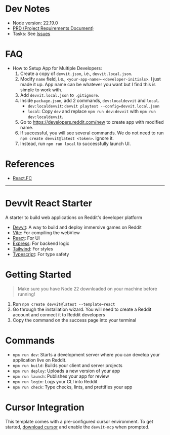 # Dev Notes

- Node version: 22.19.0
- [PRD (Project Requirements Document)](PRD.md)
- Tasks: See [Issues](https://github.com/denqiu/flowtris/issues)

# FAQ

- How to Setup App for Multiple Developers:
    1. Create a copy of `devvit.json`, i.e., `devvit.local.json`.
    1. Modify `name` field, i.e., `<your-app-name>-<developer-initials>`. I just made it up. App name can be whatever you want but I find this is simple to work with.
    1. Add `devvit.local.json` to `.gitignore`.
    1. Inside `package.json`, add 2 commands, `dev:localdevvit` and `local`.
        - `dev:localdevvit`: `devvit playtest --config=devvit.local.json`
        - `local`: Copy `dev` and replace `npm run dev:devvit` with `npm run dev:localdevvit`.
    1. Go to https://developers.reddit.com/new to create app with modified name.
    1. If successful, you will see several commands. We do not need to run `npm create devvit@latest <token>`. Ignore it.
    1. Instead, run `npm run local` to successfully launch UI.

# References

- [React.FC](https://dev.to/elhamnajeebullah/react-typescript-what-is-reactfc-and-why-should-i-use-it-4029)

---

# Devvit React Starter

A starter to build web applications on Reddit's developer platform

- [Devvit](https://developers.reddit.com/): A way to build and deploy immersive games on Reddit
- [Vite](https://vite.dev/): For compiling the webView
- [React](https://react.dev/): For UI
- [Express](https://expressjs.com/): For backend logic
- [Tailwind](https://tailwindcss.com/): For styles
- [Typescript](https://www.typescriptlang.org/): For type safety

# Getting Started

> Make sure you have Node 22 downloaded on your machine before running!

1. Run `npm create devvit@latest --template=react`
2. Go through the installation wizard. You will need to create a Reddit account and connect it to Reddit developers
3. Copy the command on the success page into your terminal

# Commands

- `npm run dev`: Starts a development server where you can develop your application live on Reddit.
- `npm run build`: Builds your client and server projects
- `npm run deploy`: Uploads a new version of your app
- `npm run launch`: Publishes your app for review
- `npm run login`: Logs your CLI into Reddit
- `npm run check`: Type checks, lints, and prettifies your app

# Cursor Integration

This template comes with a pre-configured cursor environment. To get started, [download cursor](https://www.cursor.com/downloads) and enable the `devvit-mcp` when prompted.

